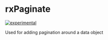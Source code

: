 # rxPaginate

[![experimental](http://badges.github.io/stability-badges/dist/experimental.svg)](http://github.com/badges/stability-badges)

Used for adding pagination around a data object
